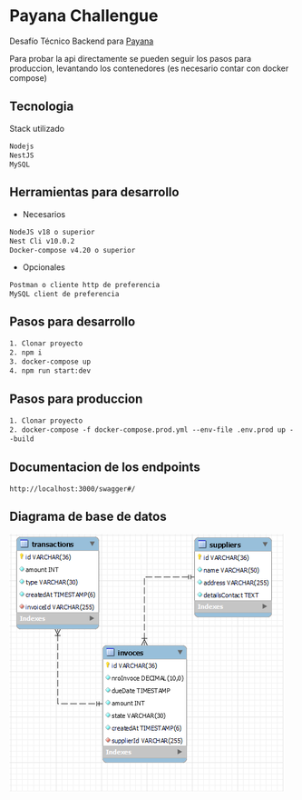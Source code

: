 # Payana Challengue

Desafío Técnico Backend para [Payana](https://payana.la/)

Para probar la api directamente se pueden seguir los pasos para produccion, levantando los contenedores (es necesario contar con docker compose)

## Tecnologia

Stack utilizado

```
Nodejs
NestJS
MySQL
```

## Herramientas para desarrollo

- Necesarios

```
NodeJS v18 o superior
Nest Cli v10.0.2
Docker-compose v4.20 o superior
```

- Opcionales

```
Postman o cliente http de preferencia
MySQL client de preferencia
```

## Pasos para desarrollo

```
1. Clonar proyecto
2. npm i
3. docker-compose up
4. npm run start:dev
```

## Pasos para produccion

```
1. Clonar proyecto
2. docker-compose -f docker-compose.prod.yml --env-file .env.prod up --build
```

## Documentacion de los endpoints

```
http://localhost:3000/swagger#/
```

## Diagrama de base de datos

![db](img/payanadb.png)
